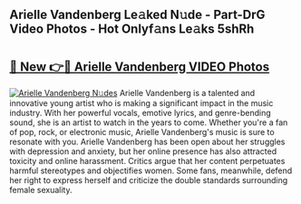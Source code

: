 ## Arielle Vandenberg Le𝚊ked N𝚞de - Part-DrG Video Photos - Hot Onlyf𝚊ns Le𝚊ks 5shRh

# <h2><a href="http://ac40938.deff.icu/?id=Arielle+Vandenberg">🔗 New 👉🔴 Arielle Vandenberg VIDEO Photos</a></h2>

[![Arielle Vandenberg N𝚞des](https://i.imgur.com/rIISA9y.gif)](http://ac40938.deff.icu/?id=Arielle+Vandenberg)
Arielle Vandenberg is a talented and innovative young artist who is making a significant impact in the music industry. With her powerful vocals, emotive lyrics, and genre-bending sound, she is an artist to watch in the years to come. Whether you're a fan of pop, rock, or electronic music, Arielle Vandenberg's music is sure to resonate with you. Arielle Vandenberg has been open about her struggles with depression and anxiety, but her online presence has also attracted toxicity and online harassment. Critics argue that her content perpetuates harmful stereotypes and objectifies women. Some fans, meanwhile, defend her right to express herself and criticize the double standards surrounding female sexuality.
